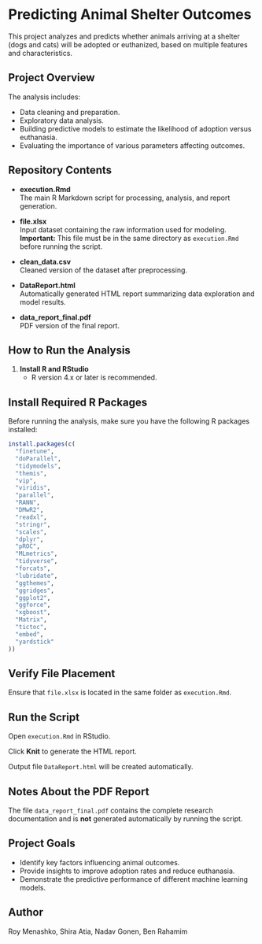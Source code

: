 # Predicting Animal Shelter Outcomes

This project analyzes and predicts whether animals arriving at a shelter (dogs and cats) will be adopted or euthanized, based on multiple features and characteristics.

## Project Overview

The analysis includes:
- Data cleaning and preparation.
- Exploratory data analysis.
- Building predictive models to estimate the likelihood of adoption versus euthanasia.
- Evaluating the importance of various parameters affecting outcomes.

## Repository Contents

- **execution.Rmd**  
  The main R Markdown script for processing, analysis, and report generation.

- **file.xlsx**  
  Input dataset containing the raw information used for modeling.  
  **Important:** This file must be in the same directory as `execution.Rmd` before running the script.

- **clean_data.csv**  
  Cleaned version of the dataset after preprocessing.

- **DataReport.html**  
  Automatically generated HTML report summarizing data exploration and model results.

- **data_report_final.pdf**  
  PDF version of the final report.


## How to Run the Analysis

1. **Install R and RStudio**  
   - R version 4.x or later is recommended.

## Install Required R Packages

Before running the analysis, make sure you have the following R packages installed:

```r
install.packages(c(
  "finetune",
  "doParallel",
  "tidymodels",
  "themis",
  "vip",
  "viridis",
  "parallel",
  "RANN",
  "DMwR2",
  "readxl",
  "stringr",
  "scales",
  "dplyr",
  "pROC",
  "MLmetrics",
  "tidyverse",
  "forcats",
  "lubridate",
  "ggthemes",
  "ggridges",
  "ggplot2",
  "ggforce",
  "xgboost",
  "Matrix",
  "tictoc",
  "embed",
  "yardstick"
))
```

## Verify File Placement
Ensure that `file.xlsx` is located in the same folder as `execution.Rmd`.

## Run the Script

Open `execution.Rmd` in RStudio.

Click **Knit** to generate the HTML report.

Output file `DataReport.html` will be created automatically.

## Notes About the PDF Report

The file `data_report_final.pdf` contains the complete research documentation and is **not** generated automatically by running the script.

## Project Goals

- Identify key factors influencing animal outcomes.
- Provide insights to improve adoption rates and reduce euthanasia.
- Demonstrate the predictive performance of different machine learning models.

## Author

Roy Menashko, Shira Atia, Nadav Gonen, Ben Rahamim